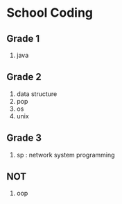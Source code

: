 # School Coding

## Grade 1

1. java

## Grade 2

1. data structure
2. pop
3. os
4. unix

## Grade 3

1. sp : network system programming




## NOT

1. oop
